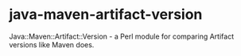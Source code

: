 java-maven-artifact-version
===========================

Java::Maven::Artifact::Version - a Perl module for comparing Artifact versions like Maven does.
